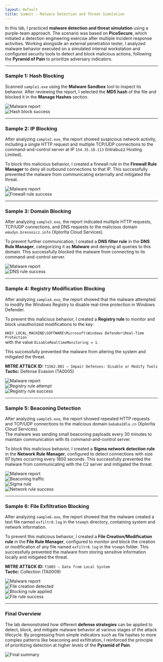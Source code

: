 ```yaml
---
layout: default
title: Summit – Malware Detection and Threat Simulation
---
```


In this lab, I practiced **malware detection and threat simulation** using a purple-team approach. The scenario was based on **PicoSecure**, which initiated a detection engineering exercise after multiple incident response activities. Working alongside an external penetration tester, I analyzed malware behavior executed on a simulated internal workstation and configured security tools to detect and block malicious actions, following the **Pyramid of Pain** to prioritize adversary indicators.

---

### Sample 1: Hash Blocking
Scanned `sample1.exe` using the **Malware Sandbox** tool to inspect its behavior. After reviewing the report, I selected the **MD5 hash** of the file and blocked it in the **Manage Hashes** section.

![Malware report](./images/sample1-1.png)  
![Hash block success](./images/sample1-2.png)

---

### Sample 2: IP Blocking
After analyzing `sample2.exe`, the report showed suspicious network activity, including a single HTTP request and multiple TCP/UDP connections to the command-and-control server at IP `154.35.10.113` (Intrabuzz Hosting Limited).  

To block this malicious behavior, I created a firewall rule in the **Firewall Rule Manager** to deny all outbound connections to that IP. This successfully prevented the malware from communicating externally and mitigated the threat.

![Malware report](./images/sample2-1.png)  
![Firewall rule success](./images/sample2-2.png)

---

### Sample 3: Domain Blocking
After analyzing `sample3.exe`, the report indicated multiple HTTP requests, TCP/UDP connections, and DNS requests to the malicious domain `emudyn.bresonicz.info` (XplorIta Cloud Services).  

To prevent further communication, I created a **DNS filter rule** in the **DNS Rule Manager**, categorizing it as **Malware** and denying all queries to this domain. This successfully blocked the malware from connecting to its command-and-control server.

![Malware report](./images/sample3-1.png)  
![DNS rule success](./images/sample3-2.png)

---

### Sample 4: Registry Modification Blocking
After analyzing `sample4.exe`, the report showed that the malware attempted to modify the Windows Registry to disable real-time protection in Windows Defender.  

To prevent this malicious behavior, I created a **Registry rule** to monitor and block unauthorized modifications to the key:

`HKEY_LOCAL_MACHINE\SOFTWARE\Microsoft\Windows Defender\Real-Time Protection`  
with the value `DisableRealtimeMonitoring = 1`.  

This successfully prevented the malware from altering the system and mitigated the threat.

**MITRE ATT&CK ID:** `T1562.001 – Impair Defenses: Disable or Modify Tools`  
**Tactic:** Defense Evasion (TA0005)

![Malware report](./images/sample4-1.png)  
![Registry rule attempt](./images/sample4-2.png)  
![Registry rule success](./images/sample4-3.png)

---

### Sample 5: Beaconing Detection
After analyzing `sample5.exe`, the report showed repeated HTTP requests and TCP/UDP connections to the malicious domain `bababa10la.cn` (XplorIta Cloud Services).  
The malware was sending small beaconing payloads every 30 minutes to maintain communication with its command-and-control server.  

To block this malicious behavior, I created a **Sigma network detection rule** in the **Network Rule Manager**, configured to detect connections with size 97 bytes occurring every 1800 seconds. This successfully prevented the malware from communicating with the C2 server and mitigated the threat.

![Malware report](./images/sample5-1.png)  
![Beaconing traffic](./images/sample5-2.png)  
![Sigma rule](./images/sample5-3.png)  
![Network rule success](./images/sample5-4.png)

---

### Sample 6: File Exfiltration Blocking
After analyzing `sample6.exe`, the report showed that the malware created a text file named `exfiltr8.log` in the `%temp%` directory, containing system and network information.  

To prevent this malicious behavior, I created a **File Creation/Modification rule** in the **File Rule Manager**, configured to monitor and block the creation or modification of any file named `exfiltr8.log` in the `%temp%` folder. This successfully prevented the malware from storing sensitive information locally and mitigated the threat.

**MITRE ATT&CK ID:** `T1005 – Data from Local System`  
**Tactic:** Collection (TA0009)

![Malware report](./images/sample6-1.png)  
![File creation detected](./images/sample6-2.png)  
![Blocking rule applied](./images/sample6-3.png)  
![File rule success](./images/sample6-4.png)

---

### Final Overview
The lab demonstrated how different **defense strategies** can be applied to detect, block, and mitigate malware behavior at various stages of the attack lifecycle. By progressing from simple indicators such as file hashes to more complex patterns like beaconing and exfiltration, I reinforced the principle of prioritizing detection at higher levels of the **Pyramid of Pain**.

![Final summary](./images/sample-final.png)
